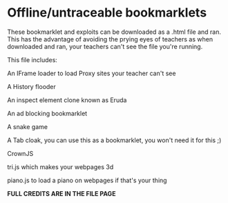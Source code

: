 # Offline/untraceable bookmarklets 
These bookmarklet and exploits can be downloaded as a .html file and ran. This has the advantage of avoiding the prying eyes of teachers as when downloaded and ran, your teachers can't see the file you're running. <p>
This file includes: <p>
  An IFrame loader to load Proxy sites your teacher can't see <p>
    A History flooder <p>
      An inspect element clone known as Eruda <p>
        An ad blocking bookmarklet <p>
          A snake game <p>
            A Tab cloak, you can use this as a bookmarklet, you won't need it for this ;) <p>
            CrownJS <p>
              tri.js which makes your webpages 3d <p>
                piano.js to load a piano on webpages if that's your thing
         
<p>
  <b>FULL CREDITS ARE IN THE FILE PAGE</b>
